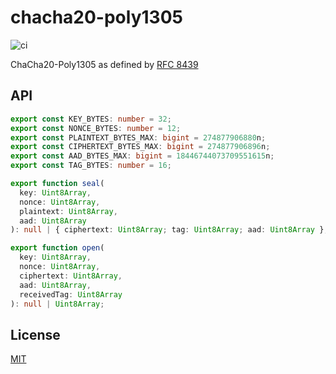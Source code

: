 # chacha20-poly1305

![ci](https://github.com/chiefbiiko/chacha20-poly1305/workflows/ci/badge.svg)

ChaCha20-Poly1305 as defined by [RFC 8439](https://tools.ietf.org/html/rfc8439)

## API

``` ts
export const KEY_BYTES: number = 32;
export const NONCE_BYTES: number = 12;
export const PLAINTEXT_BYTES_MAX: bigint = 274877906880n;
export const CIPHERTEXT_BYTES_MAX: bigint = 274877906896n;
export const AAD_BYTES_MAX: bigint = 18446744073709551615n;
export const TAG_BYTES: number = 16;

export function seal(
  key: Uint8Array,
  nonce: Uint8Array,
  plaintext: Uint8Array,
  aad: Uint8Array
): null | { ciphertext: Uint8Array; tag: Uint8Array; aad: Uint8Array };

export function open(
  key: Uint8Array,
  nonce: Uint8Array,
  ciphertext: Uint8Array,
  aad: Uint8Array,
  receivedTag: Uint8Array
): null | Uint8Array;
```

## License

[MIT](./LICENSE)